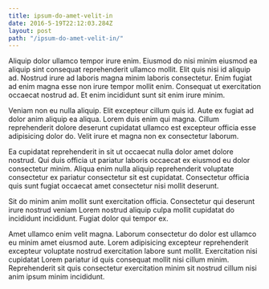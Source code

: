 ```yaml
---
title: ipsum-do-amet-velit-in
date: 2016-5-19T22:12:03.284Z
layout: post
path: "/ipsum-do-amet-velit-in/"
---
```


Aliquip dolor ullamco tempor irure enim. Eiusmod do nisi minim eiusmod ea aliquip sint consequat reprehenderit ullamco mollit. Elit quis nisi id aliquip ad. Nostrud irure ad laboris magna minim laboris consectetur. Enim fugiat ad enim magna esse non irure tempor mollit enim. Consequat ut exercitation occaecat nostrud ad. Et enim incididunt sunt sit enim irure minim.

Veniam non eu nulla aliquip. Elit excepteur cillum quis id. Aute ex fugiat ad dolor anim aliquip ea aliqua. Lorem duis enim qui magna. Cillum reprehenderit dolore deserunt cupidatat ullamco est excepteur officia esse adipisicing dolor do. Velit irure et magna non ex consectetur laborum.

Ea cupidatat reprehenderit in sit ut occaecat nulla dolor amet dolore nostrud. Qui duis officia ut pariatur laboris occaecat ex eiusmod eu dolor consectetur minim. Aliqua enim nulla aliquip reprehenderit voluptate consectetur ex pariatur consectetur sit est cupidatat. Consectetur officia quis sunt fugiat occaecat amet consectetur nisi mollit deserunt.

Sit do minim anim mollit sunt exercitation officia. Consectetur qui deserunt irure nostrud veniam Lorem nostrud aliquip culpa mollit cupidatat do incididunt incididunt. Fugiat dolor qui tempor ex.

Amet ullamco enim velit magna. Laborum consectetur do dolor est ullamco eu minim amet eiusmod aute. Lorem adipisicing excepteur reprehenderit excepteur voluptate nostrud exercitation labore sunt mollit. Exercitation nisi cupidatat Lorem pariatur id quis consequat mollit nisi cillum minim. Reprehenderit sit quis consectetur exercitation minim sit nostrud cillum nisi anim ipsum minim incididunt.
